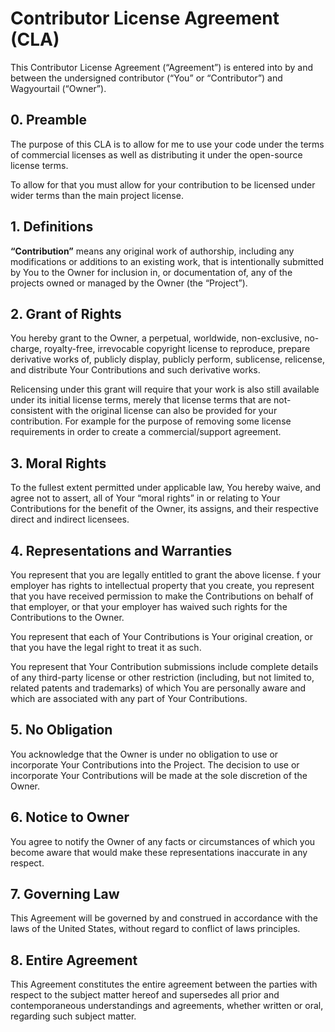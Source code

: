 # Contributor License Agreement (CLA)

This Contributor License Agreement (“Agreement”) is entered into by and between the undersigned contributor (“You” or “Contributor”) and Wagyourtail (“Owner”).

## 0. Preamble

The purpose of this CLA is to allow for me to use your code under the terms of commercial licenses 
as well as distributing it under the open-source license terms.

To allow for that you must allow for your contribution to be licensed under wider terms than the main project license.

## 1. Definitions

**“Contribution”** means any original work of authorship, 
including any modifications or additions to an existing work, 
that is intentionally submitted by You to the Owner for inclusion in, or documentation of, 
any of the projects owned or managed by the Owner (the “Project”).

## 2. Grant of Rights

You hereby grant to the Owner, a perpetual, worldwide, non-exclusive, no-charge, royalty-free, 
irrevocable copyright license to reproduce, prepare derivative works of, publicly display, publicly perform,
sublicense, relicense, and distribute Your Contributions and such derivative works.

Relicensing under this grant will require that your work is also still available under its initial license terms, 
merely that license terms that are not-consistent with the original license can also be provided for your contribution. 
For example for the purpose of removing some license requirements in order to create a commercial/support agreement.

## 3. Moral Rights

To the fullest extent permitted under applicable law, You hereby waive, and agree not to assert, 
all of Your “moral rights” in or relating to Your Contributions for the benefit of the Owner, 
its assigns, and their respective direct and indirect licensees.

## 4. Representations and Warranties

You represent that you are legally entitled to grant the above license. 
f your employer has rights to intellectual property that you create, 
you represent that you have received permission to make the Contributions on behalf of that employer, 
or that your employer has waived such rights for the Contributions to the Owner.

You represent that each of Your Contributions is Your original creation, or that you have the legal right to treat it as such.

You represent that Your Contribution submissions include complete details of any third-party license or other restriction (including, but not limited to, related patents and trademarks) 
of which You are personally aware and which are associated with any part of Your Contributions.

## 5. No Obligation

You acknowledge that the Owner is under no obligation to use or incorporate Your Contributions into the Project. The decision to use or incorporate Your Contributions will be made at the sole discretion of the Owner.

## 6. Notice to Owner

You agree to notify the Owner of any facts or circumstances of which you become aware that would make these representations inaccurate in any respect.

## 7. Governing Law

This Agreement will be governed by and construed in accordance with the laws of the United States, without regard to conflict of laws principles.

## 8. Entire Agreement

This Agreement constitutes the entire agreement between the parties with respect to the subject matter hereof and supersedes all prior and contemporaneous understandings and agreements, whether written or oral, regarding such subject matter.

